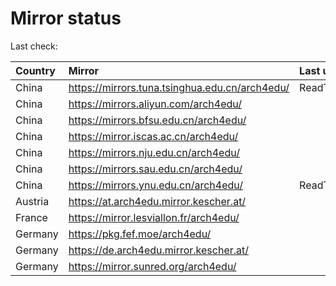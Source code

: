 <script src="./time.js"></script>
# Mirror status
Last check: <script type="text/javascript">localize(1682842820.3281815);</script>

|Country|Mirror|Last update|
|:------|:-----|:----------|
|China|https://mirrors.tuna.tsinghua.edu.cn/arch4edu/|ReadTimeout|
|China|https://mirrors.aliyun.com/arch4edu/|<script type="text/javascript">localize(1682706527);</script>|
|China|https://mirrors.bfsu.edu.cn/arch4edu/|<script type="text/javascript">localize(1682793634);</script>|
|China|https://mirror.iscas.ac.cn/arch4edu/|<script type="text/javascript">localize(1682793634);</script>|
|China|https://mirrors.nju.edu.cn/arch4edu/|<script type="text/javascript">localize(1682706527);</script>|
|China|https://mirrors.sau.edu.cn/arch4edu/|<script type="text/javascript">localize(1673850842);</script>|
|China|https://mirrors.ynu.edu.cn/arch4edu/|ReadTimeout|
|Austria|https://at.arch4edu.mirror.kescher.at/|<script type="text/javascript">localize(1682793634);</script>|
|France|https://mirror.lesviallon.fr/arch4edu/|<script type="text/javascript">localize(1682793634);</script>|
|Germany|https://pkg.fef.moe/arch4edu/|<script type="text/javascript">localize(1682793634);</script>|
|Germany|https://de.arch4edu.mirror.kescher.at/|<script type="text/javascript">localize(1682793634);</script>|
|Germany|https://mirror.sunred.org/arch4edu/|<script type="text/javascript">localize(1682793634);</script>|

<script src="./tablefilter/tablefilter.js"></script>
<script src="./table.js"></script>